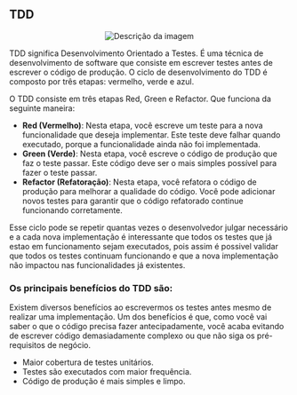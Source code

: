 ## TDD

<div align="center">
  <img src="https://res.cloudinary.com/practicaldev/image/fetch/s--b9FjzOmj--/c_limit%2Cf_auto%2Cfl_progressive%2Cq_66%2Cw_880/https://dev-to-uploads.s3.amazonaws.com/uploads/articles/5ryscmqtvkgmbh6ihg3k.gif" alt="Descrição da imagem">
</div>

TDD significa Desenvolvimento Orientado a Testes. É uma técnica de desenvolvimento de software que
consiste em escrever testes antes de escrever o código de produção. O ciclo de desenvolvimento do
TDD é composto por três etapas: vermelho, verde e azul.

O TDD consiste em três etapas Red, Green e Refactor. Que funciona da seguinte maneira:

- **Red (Vermelho)**: Nesta etapa, você escreve um teste para a nova funcionalidade que deseja
  implementar. Este teste deve falhar quando executado, porque a funcionalidade ainda não foi
  implementada.
- **Green (Verde)**: Nesta etapa, você escreve o código de produção que faz o teste passar. Este
  código deve ser o mais simples possível para fazer o teste passar.
- **Refactor (Refatoração)**: Nesta etapa, você refatora o código de produção para melhorar a
  qualidade do código. Você pode adicionar novos testes para garantir que o código refatorado
  continue funcionando corretamente.

Esse ciclo pode se repetir quantas vezes o desenvolvedor julgar necessário e a cada nova
implementação é interessante que todos os
testes que já estao em funcionamento sejam executados, pois assim é possivel validar que todos os
testes continuam funcionando e que a nova implementação
não impactou nas funcionalidades já existentes.

### Os principais benefícios do TDD são:

Existem diversos benefícios ao escrevermos os testes antes mesmo de realizar uma implementação. Um
dos benefícios é que, como você vai saber o que o código precisa fazer antecipadamente, você acaba
evitando de escrever código demasiadamente complexo ou que não siga os pré-requisitos de negócio.

- Maior cobertura de testes unitários.
- Testes são executados com maior frequência.
- Código de produção é mais simples e limpo.